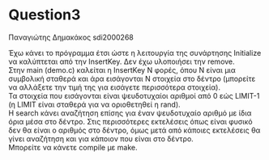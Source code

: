 # Question3
Παναγιώτης Δημακάκος sdi2000268  
  
Έχω κάνει το πρόγραμμα έτσι ώστε η λειτουργία της συνάρτησης Initialize να καλύπτεται από την InsertKey. Δεν έχω υλοποιήσει την remove.  
Στην main (demo.c) καλείται η InsertKey Ν φορές, όπου Ν είναι μια συμβολική σταθερά και άρα εισάγονται Ν στοιχεία στο δέντρο (μπορείτε να αλλάξετε την τιμή της για εισάγετε περισσότερα στοιχεία).  
Τα στοιχεία που εισάγονται είναι ψευδοτυχαίοι αριθμοί από 0 εώς LIMIT-1 (η LIMIT είναι σταθερά για να οριοθετηθεί η rand).   
Η search κάνει αναζήτηση επίσης για έναν ψευδοτυχαίο αριθμό με ίδια όρια μέσα στο δέντρο. Στις περισσότερες εκτελέσεις όπως είναι φυσικό δεν θα είναι ο αριθμός στο δέντρο, όμως μετά από κάποιες εκτελέσεις θα γίνει αναζήτηση και για κάποιον που είναι στο δέντρο.  
Μπορείτε να κάνετε compile με make.
